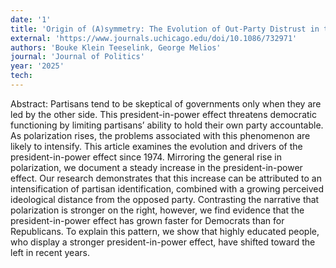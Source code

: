 ```yaml
---
date: '1'
title: 'Origin of (A)symmetry: The Evolution of Out-Party Distrust in the United States'
external: 'https://www.journals.uchicago.edu/doi/10.1086/732971'
authors: 'Bouke Klein Teeselink, George Melios'
journal: 'Journal of Politics'
year: '2025'
tech:
---
```


Abstract: Partisans tend to be skeptical of governments only when they are led by the other side. This president-in-power effect threatens democratic functioning by limiting partisans’ ability to hold their own party accountable. As polarization rises, the problems associated with this phenomenon are likely to intensify. This article examines the evolution and drivers of the president-in-power effect since 1974. Mirroring the general rise in polarization, we document a steady increase in the president-in-power effect. Our research demonstrates that this increase can be attributed to an intensification of partisan identification, combined with a growing perceived ideological distance from the opposed party. Contrasting the narrative that polarization is stronger on the right, however, we find evidence that the president-in-power effect has grown faster for Democrats than for Republicans. To explain this pattern, we show that highly educated people, who display a stronger president-in-power effect, have shifted toward the left in recent years.
